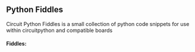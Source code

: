 ## Python Fiddles

Circuit Python Fiddles is a small collection of python code snippets for use within circuitpython and compatible boards

#### Fiddles:
